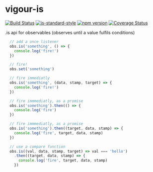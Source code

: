 # vigour-is
<!-- VDOC.badges travis; standard; npm; coveralls -->
<!-- DON'T EDIT THIS SECTION (including comments), INSTEAD RE-RUN `vdoc` TO UPDATE -->
[![Build Status](https://travis-ci.org/vigour-io/is.svg?branch=master)](https://travis-ci.org/vigour-io/is)
[![js-standard-style](https://img.shields.io/badge/code%20style-standard-brightgreen.svg)](http://standardjs.com/)
[![npm version](https://badge.fury.io/js/vigour-is.svg)](https://badge.fury.io/js/vigour-is)
[![Coverage Status](https://coveralls.io/repos/github/vigour-io/is/badge.svg?branch=master)](https://coveralls.io/github/vigour-io/is?branch=master)

<!-- VDOC END -->

.is api for observables (observes until a value fulfils conditions)

```javascript
  // add a once listener
  obs.is('something', () => {
    console.log('fire!')
  })

  // fire!
  obs.set('something')

  // fire immediatly
  obs.is('something', (data, stamp, target) => {
    console.log('fire!')
  })

  // fire immmediatly, as a promise
  obs.is('something').then(() => {
    console.log('fire')
  })

  // fire immmediatly, as a promise
  obs.is('something').then((target, data, stamp) => {
    console.log('fire', target, data, stamp)
  })

  // use a compare function
  obs.is((val, data, stamp, target) => val === 'hello')
    .then((target, data, stamp) => {
      console.log('fire', target, data, stamp)
    })
```
